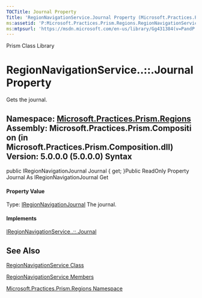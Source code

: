 ```yaml
---
TOCTitle: Journal Property
Title: 'RegionNavigationService.Journal Property (Microsoft.Practices.Prism.Regions)'
ms:assetid: 'P:Microsoft.Practices.Prism.Regions.RegionNavigationService.Journal'
ms:mtpsurl: 'https://msdn.microsoft.com/en-us/library/Gg431384(v=PandP.50)'
---
```


Prism Class Library

RegionNavigationService..::.Journal Property
============================================

Gets the journal.

**Namespace:** [Microsoft.Practices.Prism.Regions](https://msdn.microsoft.com/n:microsoft.practices.prism.regions)
**Assembly:** Microsoft.Practices.Prism.Composition (in Microsoft.Practices.Prism.Composition.dll) Version: 5.0.0.0 (5.0.0.0)
Syntax
------

<span id="syntaxToggle"></span>public IRegionNavigationJournal Journal { get; }Public ReadOnly Property Journal As IRegionNavigationJournal Get
#### Property Value

Type: [IRegionNavigationJournal](https://msdn.microsoft.com/t:microsoft.practices.prism.regions.iregionnavigationjournal)
The journal.
#### Implements

[IRegionNavigationService..::.Journal](https://msdn.microsoft.com/p:microsoft.practices.prism.regions.iregionnavigationservice.journal)

See Also
--------

<span id="seeAlsoToggle"></span>
[RegionNavigationService Class](https://msdn.microsoft.com/t:microsoft.practices.prism.regions.regionnavigationservice)

[RegionNavigationService Members](https://msdn.microsoft.com/allmembers.t:microsoft.practices.prism.regions.regionnavigationservice)

[Microsoft.Practices.Prism.Regions Namespace](https://msdn.microsoft.com/n:microsoft.practices.prism.regions)

